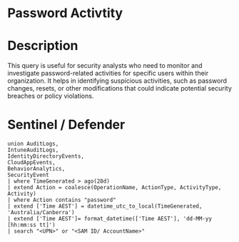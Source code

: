 # Password Activtity 

# Description
This query is useful for security analysts who need to monitor and investigate password-related activities for specific users within their organization. It helps in identifying suspicious activities, such as password changes, resets, or other modifications that could indicate potential security breaches or policy violations.

# Sentinel / Defender
```kql
union AuditLogs,
IntuneAuditLogs,
IdentityDirectoryEvents,
CloudAppEvents,
BehaviorAnalytics,
SecurityEvent
| where TimeGenerated > ago(28d)
| extend Action = coalesce(OperationName, ActionType, ActivityType, Activity)  
| where Action contains "password"
| extend ['Time AEST'] = datetime_utc_to_local(TimeGenerated, 'Australia/Canberra')
| extend ['Time AEST']= format_datetime(['Time AEST'], 'dd-MM-yy [hh:mm:ss tt]')
| search "<UPN>" or "<SAM ID/ AccountName>"
```
